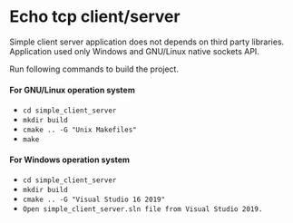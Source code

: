 # Echo tcp client/server

Simple client server application does not depends on third party libraries. Application used only Windows and GNU/Linux native sockets API.

Run following commands to build the project.

#### For GNU/Linux operation system
- `cd simple_client_server`
- `mkdir build`
- `cmake .. -G "Unix Makefiles"`
- `make`

#### For Windows operation system
- `cd simple_client_server`
- `mkdir build`
- `cmake .. -G "Visual Studio 16 2019"`
- `Open simple_client_server.sln file from Visual Studio 2019.`
